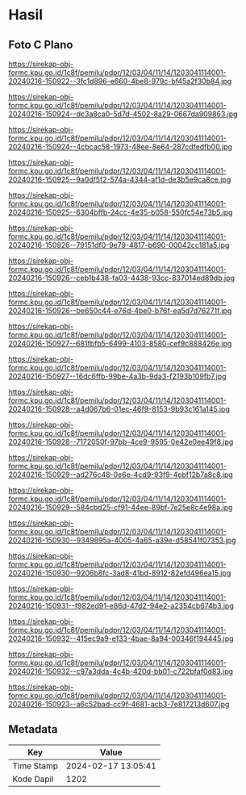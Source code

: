 # Hasil

## Foto C Plano

https://sirekap-obj-formc.kpu.go.id/1c8f/pemilu/pdpr/12/03/04/11/14/1203041114001-20240216-150922--3fc1d896-e660-4be8-979c-bf45a2f30b84.jpg

https://sirekap-obj-formc.kpu.go.id/1c8f/pemilu/pdpr/12/03/04/11/14/1203041114001-20240216-150924--dc3a8ca0-5d7d-4502-8a29-0667da909863.jpg

https://sirekap-obj-formc.kpu.go.id/1c8f/pemilu/pdpr/12/03/04/11/14/1203041114001-20240216-150924--4cbcac58-1973-48ee-8e64-287cdfedfb00.jpg

https://sirekap-obj-formc.kpu.go.id/1c8f/pemilu/pdpr/12/03/04/11/14/1203041114001-20240216-150925--9a0df5f2-574a-4344-af1d-de3b5e9ca8ce.jpg

https://sirekap-obj-formc.kpu.go.id/1c8f/pemilu/pdpr/12/03/04/11/14/1203041114001-20240216-150925--6304bffb-24cc-4e35-b058-550fc54e73b5.jpg

https://sirekap-obj-formc.kpu.go.id/1c8f/pemilu/pdpr/12/03/04/11/14/1203041114001-20240216-150926--79151df0-9e79-4817-b690-00042cc181a5.jpg

https://sirekap-obj-formc.kpu.go.id/1c8f/pemilu/pdpr/12/03/04/11/14/1203041114001-20240216-150926--ceb1b438-fa03-4438-93cc-837014ed89db.jpg

https://sirekap-obj-formc.kpu.go.id/1c8f/pemilu/pdpr/12/03/04/11/14/1203041114001-20240216-150926--be650c44-e76d-4be0-b76f-ea5d7d76271f.jpg

https://sirekap-obj-formc.kpu.go.id/1c8f/pemilu/pdpr/12/03/04/11/14/1203041114001-20240216-150927--681fbfb5-6499-4103-8580-cef9c888426e.jpg

https://sirekap-obj-formc.kpu.go.id/1c8f/pemilu/pdpr/12/03/04/11/14/1203041114001-20240216-150927--16dc6ffb-99be-4a3b-9da3-f2193b109fb7.jpg

https://sirekap-obj-formc.kpu.go.id/1c8f/pemilu/pdpr/12/03/04/11/14/1203041114001-20240216-150928--a4d067b6-01ec-46f9-8153-9b93c161a145.jpg

https://sirekap-obj-formc.kpu.go.id/1c8f/pemilu/pdpr/12/03/04/11/14/1203041114001-20240216-150928--7172050f-97bb-4ce9-9595-0e42e0ee49f8.jpg

https://sirekap-obj-formc.kpu.go.id/1c8f/pemilu/pdpr/12/03/04/11/14/1203041114001-20240216-150929--ad276c48-0e6e-4cd9-93f9-4ebf12b7a8c8.jpg

https://sirekap-obj-formc.kpu.go.id/1c8f/pemilu/pdpr/12/03/04/11/14/1203041114001-20240216-150929--584cbd25-cf91-44ee-89bf-7e25e8c4e98a.jpg

https://sirekap-obj-formc.kpu.go.id/1c8f/pemilu/pdpr/12/03/04/11/14/1203041114001-20240216-150930--9349895a-4005-4a65-a39e-d58541f07353.jpg

https://sirekap-obj-formc.kpu.go.id/1c8f/pemilu/pdpr/12/03/04/11/14/1203041114001-20240216-150930--9206b8fc-3ad8-41bd-8912-82efd496ea15.jpg

https://sirekap-obj-formc.kpu.go.id/1c8f/pemilu/pdpr/12/03/04/11/14/1203041114001-20240216-150931--f982ed91-e86d-47d2-94e2-a2354cb674b3.jpg

https://sirekap-obj-formc.kpu.go.id/1c8f/pemilu/pdpr/12/03/04/11/14/1203041114001-20240216-150932--415ec9a9-e133-4bae-8a94-00346f194445.jpg

https://sirekap-obj-formc.kpu.go.id/1c8f/pemilu/pdpr/12/03/04/11/14/1203041114001-20240216-150932--c97a3dda-4c4b-420d-bb01-c722bfaf0d83.jpg

https://sirekap-obj-formc.kpu.go.id/1c8f/pemilu/pdpr/12/03/04/11/14/1203041114001-20240216-150923--a6c52bad-cc9f-4681-acb3-7e817213d607.jpg


## Metadata

| Key        | Value               |
| ---------- | ------------------- |
| Time Stamp | 2024-02-17 13:05:41 |
| Kode Dapil | 1202                |



